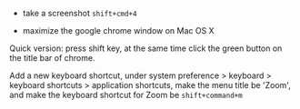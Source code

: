* take a screenshot  `shift+cmd+4 `

* maximize the google chrome window on Mac OS X

Quick version: press shift key, at the same time click the green button on the
title bar of chrome.

Add a new keyboard shortcut, under system preference > keyboard > keyboard
shortcuts > application shortcuts, make the menu title be 'Zoom', and make the
keyboard shortcut for Zoom be `shift+command+m`

